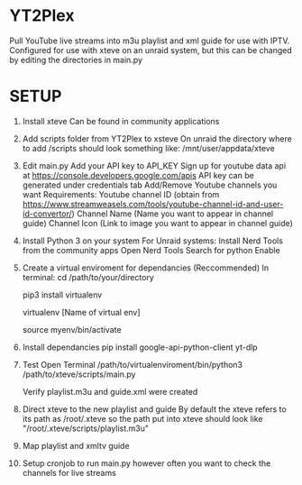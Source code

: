 # YT2Plex
Pull YouTube live streams into m3u playlist and xml guide for use with IPTV.  Configured for use with xteve on an unraid system, but this can be changed by editing the directories in main.py

# SETUP

1. Install xteve
  Can be found in community applications

2. Add scripts folder from YT2Plex to xsteve
  On unraid the directory where to add /scripts should look something like:
    /mnt/user/appdata/xteve

3. Edit main.py
  Add your API key to API_KEY
    Sign up for youtube data api at https://console.developers.google.com/apis
    API key can be generated under credentials tab
  Add/Remove Youtube channels you want
    Requirements:
     Youtube channel ID (obtain from https://www.streamweasels.com/tools/youtube-channel-id-and-user-id-convertor/)
     Channel Name (Name you want to appear in channel guide)
     Channel Icon (Link to image you want to appear in channel guide)

5. Install Python 3 on your system
  For Unraid systems:
    Install Nerd Tools from the community apps
    Open Nerd Tools
    Search for python
    Enable

6. Create a virtual enviroment for dependancies (Reccommended)
  In terminal:
     cd /path/to/your/directory

     pip3 install virtualenv

     virtualenv [Name of virtual env]

     source myenv/bin/activate

7. Install dependancies
   pip install google-api-python-client yt-dlp

8. Test
   Open Terminal
     /path/to/virtualenviroment/bin/python3 /path/to/xteve/scripts/main.py

   Verify playlist.m3u and guide.xml were created

9. Direct xteve to the new playlist and guide
   By default the xteve refers to its path as /root/.xteve so the path put into xteve should look like "/root/.xteve/scripts/playlist.m3u"

10. Map playlist and xmltv guide

11. Setup cronjob to run main.py however often you want to check the channels for live streams
